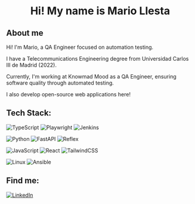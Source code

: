 <h1 align="center">Hi! My name is Mario Llesta </h1>
<p align="center"> </p>


## About me

Hi! I'm Mario, a QA Engineer focused on automation testing.

I have a Telecommunications Engineering degree from Universidad Carlos III de Madrid (2022).

Currently, I'm working at Knowmad Mood as a QA Engineer, ensuring software quality through automated testing.

I also develop open-source web applications here! 


##
## Tech Stack:

![TypeScript](https://img.shields.io/badge/TypeScript-3178C6?style=for-the-badge&logo=typescript&logoColor=white&labelColor=101010)
![Playwright](https://img.shields.io/badge/Playwright-45BA4B?style=for-the-badge&logo=playwright&logoColor=white&labelColor=101010)
![Jenkins](https://img.shields.io/badge/Jenkins-D24939?style=for-the-badge&logo=jenkins&logoColor=white&labelColor=101010)

![Python](https://img.shields.io/badge/Python-3776AB?style=for-the-badge&logo=python&logoColor=white&labelColor=101010)
![FastAPI](https://img.shields.io/badge/FastAPI-009688?style=for-the-badge&logo=fastapi&logoColor=white&labelColor=101010)
![Reflex](https://img.shields.io/badge/Reflex-6e56cf?style=for-the-badge&logo=&logoColor=white&labelColor=101010)

![JavaScript](https://img.shields.io/badge/JavaScript-F7DF1E?style=for-the-badge&logo=javascript&logoColor=white&labelColor=101010)
![React](https://img.shields.io/badge/React-61DAFB?style=for-the-badge&logo=react&logoColor=white&labelColor=101010)
![TailwindCSS](https://img.shields.io/badge/TailwindCSS-06B6D4?style=for-the-badge&logo=tailwindcss&logoColor=white&labelColor=101010)

![Linux](https://img.shields.io/badge/Linux-FCC624?style=for-the-badge&logo=linux&logoColor=white&labelColor=101010)
![Ansible](https://img.shields.io/badge/Ansible-EE0000?style=for-the-badge&logo=ansible&logoColor=white&labelColor=101010)

##
## Find me:
[![LinkedIn](https://img.shields.io/badge/LinkedIn-Mario_Llesta-0A66C2?style=for-the-badge&logo=linkedin&logoColor=white&labelColor=101010)](https://www.linkedin.com/in/mario-llesta)
